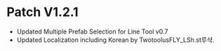 ﻿# Patch V1.2.1
* Updated Multiple Prefab Selection for Line Tool v0.7
* Updated Localization including Korean by TwotoolusFLY_LSh.st루샥.